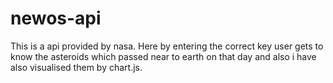 # newos-api
This is a api provided by nasa. Here by entering the correct key user gets to know the asteroids which passed near to 
earth on that day and also i have also visualised them by chart.js.
